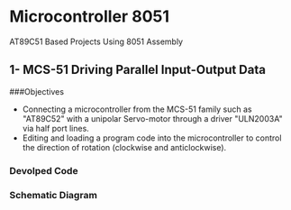 # Microcontroller 8051 
AT89C51 Based Projects Using 8051 Assembly 

## 1- MCS-51 Driving Parallel Input-Output Data
###Objectives
 - Connecting a microcontroller from the MCS-51 family such as "AT89C52" with a unipolar Servo-motor through a driver "ULN2003A" via half port lines.
 - Editing and loading a program code into the microcontroller to control the direction of rotation (clockwise and anticlockwise).
 
 
### Devolped Code 



### Schematic Diagram
